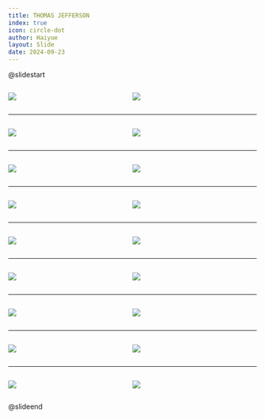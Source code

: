 ```yaml
---
title: THOMAS JEFFERSON
index: true
icon: circle-dot
author: Haiyue
layout: Slide
date: 2024-09-23
---
```

 
@slidestart

<div style="display:flex">
<div style="flex:1">

![](/reading/english/Level-T/THOMAS%20JEFFERSON/001.webp)
</div>
<div style="flex:1">

![](/reading/english/Level-T/THOMAS%20JEFFERSON/002.webp)
</div>
</div>

---

<div style="display:flex">
<div style="flex:1">

![](/reading/english/Level-T/THOMAS%20JEFFERSON/003.webp)
</div>
<div style="flex:1">

![](/reading/english/Level-T/THOMAS%20JEFFERSON/004.webp)
</div>
</div>

---

<div style="display:flex">
<div style="flex:1">

![](/reading/english/Level-T/THOMAS%20JEFFERSON/005.webp)
</div>
<div style="flex:1">

![](/reading/english/Level-T/THOMAS%20JEFFERSON/006.webp)
</div>
</div>

---

<div style="display:flex">
<div style="flex:1">

![](/reading/english/Level-T/THOMAS%20JEFFERSON/007.webp)
</div>
<div style="flex:1">

![](/reading/english/Level-T/THOMAS%20JEFFERSON/008.webp)
</div>
</div>

---

<div style="display:flex">
<div style="flex:1">

![](/reading/english/Level-T/THOMAS%20JEFFERSON/009.webp)
</div>
<div style="flex:1">

![](/reading/english/Level-T/THOMAS%20JEFFERSON/010.webp)
</div>
</div>

---

<div style="display:flex">
<div style="flex:1">

![](/reading/english/Level-T/THOMAS%20JEFFERSON/011.webp)
</div>
<div style="flex:1">

![](/reading/english/Level-T/THOMAS%20JEFFERSON/012.webp)
</div>
</div>

---

<div style="display:flex">
<div style="flex:1">

![](/reading/english/Level-T/THOMAS%20JEFFERSON/013.webp)
</div>
<div style="flex:1">

![](/reading/english/Level-T/THOMAS%20JEFFERSON/014.webp)
</div>
</div>

---

<div style="display:flex">
<div style="flex:1">

![](/reading/english/Level-T/THOMAS%20JEFFERSON/015.webp)
</div>
<div style="flex:1">

![](/reading/english/Level-T/THOMAS%20JEFFERSON/016.webp)
</div>
</div>

---

<div style="display:flex">
<div style="flex:1">

![](/reading/english/Level-T/THOMAS%20JEFFERSON/017.webp)
</div>
<div style="flex:1">

![](/reading/english/Level-T/THOMAS%20JEFFERSON/018.webp)
</div>
</div>

@slideend